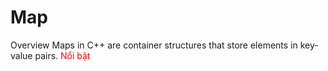 # Map
Overview
Maps in C++ are container structures that store elements in key-value pairs.
<span style="color: red;">Nổi bật</span>
